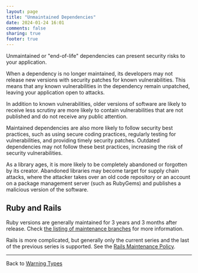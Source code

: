 ```yaml
---
layout: page
title: "Unmaintained Dependencies"
date: 2024-01-24 16:01
comments: false
sharing: true
footer: true
---
```


Unmaintained or "end-of-life" dependencies can present security risks to your application.

When a dependency is no longer maintained, its developers may not release new versions with security patches for known 
vulnerabilities. This means that any known vulnerabilities in the dependency remain unpatched, leaving your application open to attacks.

In addition to known vulnerabilities, older versions of software are likely to receive less scrutiny
are more likely to contain vulnerabilities that are not published and do not receive any public attention.

Maintained dependencies are also more likely to follow security best practices, such as using secure coding practices, 
regularly testing for vulnerabilities, and providing timely security patches. Outdated dependencies may not follow these best practices, increasing the 
risk of security vulnerabilities.

As a library ages, it is more likely to be completely abandoned or forgotten by its creator.
Abandoned libraries may become target for supply chain attacks, where the attacker takes over an old code repository or
an account on a package management server (such as RubyGems) and publishes a malicious version of the software.

## Ruby and Rails

Ruby versions are generally maintained for 3 years and 3 months after release. Check [the listing of maintenance branches](https://www.ruby-lang.org/en/downloads/branches/) for more information.

Rails is more complicated, but generally only the current series and the last of the previous series is supported. See the [Rails Maintenance Policy](https://guides.rubyonrails.org/maintenance_policy.html#security-issues).

---
Back to [Warning Types](/docs/warning_types)
